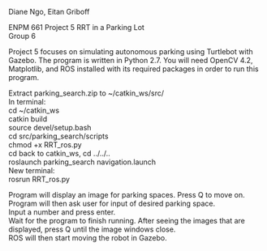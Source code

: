 Diane Ngo, Eitan Griboff 

ENPM 661 Project 5 RRT in a Parking Lot\
Group 6

Project 5 focuses on simulating autonomous parking using Turtlebot with Gazebo.
The program is written in Python 2.7. You will need OpenCV 4.2, Matplotlib, and ROS installed with its required packages in order to run this program.

Extract parking_search.zip to ~/catkin_ws/src/ \
In terminal: \
cd ~/catkin_ws \
catkin build \
source devel/setup.bash \
cd src/parking_search/scripts  \
chmod +x RRT_ros.py \
cd back to catkin_ws, cd ../../.. \
roslaunch parking_search navigation.launch \
New terminal: \
rosrun RRT_ros.py

Program will display an image for parking spaces. Press Q to move on. \
Program will then ask user for input of desired parking space. \
Input a number and press enter.\
Wait for the program to finish running. After seeing the images that are displayed, press Q until the image windows close. \
ROS will then start moving the robot in Gazebo.
